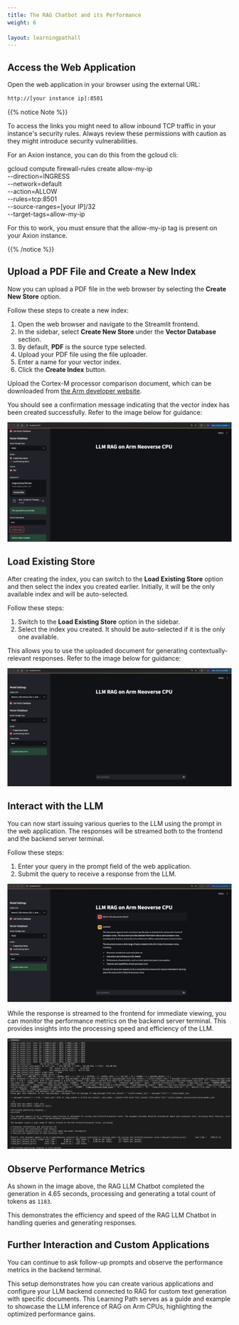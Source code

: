 ```yaml
---
title: The RAG Chatbot and its Performance
weight: 6

layout: learningpathall
---
```


## Access the Web Application

Open the web application in your browser using the external URL:

```bash
http://[your instance ip]:8501
```

{{% notice Note %}}

To access the links you might need to allow inbound TCP traffic in your instance's security rules. Always review these permissions with caution as they might introduce security vulnerabilities.

For an Axion instance, you can do this from the gcloud cli:

gcloud compute firewall-rules create allow-my-ip \
    --direction=INGRESS \
    --network=default \
    --action=ALLOW \
    --rules=tcp:8501 \
    --source-ranges=[your IP]/32 \
    --target-tags=allow-my-ip

For this to work, you must ensure that the allow-my-ip tag is present on your Axion instance.

{{% /notice %}}
## Upload a PDF File and Create a New Index

Now you can upload a PDF file in the web browser by selecting the **Create New Store** option.

Follow these steps to create a new index:

1. Open the web browser and navigate to the Streamlit frontend.
2. In the sidebar, select **Create New Store** under the **Vector Database** section.
3. By default, **PDF** is the source type selected.
4. Upload your PDF file using the file uploader.
5. Enter a name for your vector index.
6. Click the **Create Index** button.

Upload the Cortex-M processor comparison document, which can be downloaded from [the Arm developer website](https://developer.arm.com/documentation/102787/latest/).

You should see a confirmation message indicating that the vector index has been created successfully. Refer to the image below for guidance:

![RAG_IMG1](rag_img1.png)

## Load Existing Store

After creating the index, you can switch to the **Load Existing Store** option and then select the index you created earlier. Initially, it will be the only available index and will be auto-selected.

Follow these steps:

1. Switch to the **Load Existing Store** option in the sidebar.
2. Select the index you created. It should be auto-selected if it is the only one available.

This allows you to use the uploaded document for generating contextually-relevant responses. Refer to the image below for guidance:

![RAG_IMG2](rag_img2.png)

## Interact with the LLM

You can now start issuing various queries to the LLM using the prompt in the web application. The responses will be streamed both to the frontend and the backend server terminal.

Follow these steps:

1. Enter your query in the prompt field of the web application.
2. Submit the query to receive a response from the LLM.

![RAG_IMG3](rag_img3.png)

While the response is streamed to the frontend for immediate viewing, you can monitor the performance metrics on the backend server terminal. This provides insights into the processing speed and efficiency of the LLM.

![RAG_IMG4](rag_img4.png)

## Observe Performance Metrics

As shown in the image above, the RAG LLM Chatbot completed the generation in 4.65 seconds, processing and generating a total count of tokens as `1183`.

This demonstrates the efficiency and speed of the RAG LLM Chatbot in handling queries and generating responses.

## Further Interaction and Custom Applications

You can continue to ask follow-up prompts and observe the performance metrics in the backend terminal.

This setup demonstrates how you can create various applications and configure your LLM backend connected to RAG for custom text generation with specific documents. This Learning Path serves as a guide and example to showcase the LLM inference of RAG on Arm CPUs, highlighting the optimized performance gains.



